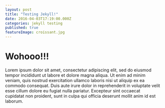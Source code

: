 ```yaml
---
layout: post
title: "Testing Jekyll!"
date: 2016-04-03T17:19:00.000Z
categories: jekyll testing
published: true
featureImage: croissant.jpg
---
```




# Wohooo!!!
Lorem ipsum dolor sit amet, consectetur adipiscing elit, sed do eiusmod tempor incididunt ut labore et dolore magna aliqua. Ut enim ad minim veniam, quis nostrud exercitation ullamco laboris nisi ut aliquip ex ea commodo consequat. Duis aute irure dolor in reprehenderit in voluptate velit esse cillum dolore eu fugiat nulla pariatur. Excepteur sint occaecat cupidatat non proident, sunt in culpa qui officia deserunt mollit anim id est laborum.